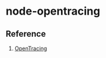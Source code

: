 # node-opentracing


## Reference

1. [OpenTracing](https://blog.risingstack.com/distributed-tracing-opentracing-node-js/)